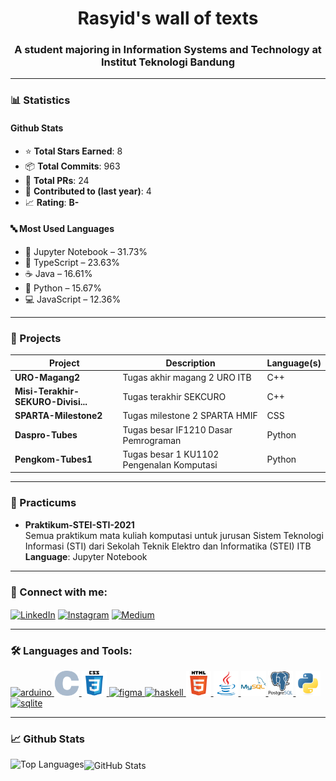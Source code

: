<h1 align="center">Rasyid's wall of texts</h1>
<h3 align="center">A student majoring in Information Systems and Technology at Institut Teknologi Bandung</h3>

---

### 📊 Statistics

#### Github Stats
- ⭐ **Total Stars Earned**: 8  
- 📦 **Total Commits**: 963  
- 🔁 **Total PRs**: 24  
- 📆 **Contributed to (last year)**: 4  
- 📈 **Rating**: **B-**

#### 🔤 Most Used Languages
- 🧪 Jupyter Notebook – 31.73%  
- 🧠 TypeScript – 23.63%  
- ☕ Java – 16.61%  
- 🐍 Python – 15.67%  
- 💻 JavaScript – 12.36%

---

### 🚧 Projects

| Project                         | Description                                  | Language(s)     |
|---------------------------------|----------------------------------------------|-----------------|
| **URO-Magang2**                 | Tugas akhir magang 2 URO ITB                 | C++             |
| **Misi-Terakhir-SEKURO-Divisi...** | Tugas terakhir SEKCURO                        | C++             |
| **SPARTA-Milestone2**          | Tugas milestone 2 SPARTA HMIF                | CSS             |
| **Daspro-Tubes**               | Tugas besar IF1210 Dasar Pemrograman         | Python          |
| **Pengkom-Tubes1**             | Tugas besar 1 KU1102 Pengenalan Komputasi    | Python          |

---

### 🧪 Practicums

- **Praktikum-STEI-STI-2021**  
  Semua praktikum mata kuliah komputasi untuk jurusan Sistem Teknologi Informasi (STI) dari Sekolah Teknik Elektro dan Informatika (STEI) ITB  
  **Language**: Jupyter Notebook

---

### 🤝 Connect with me:

<p align="left">
<a href="https://linkedin.com/in/rasyid-rizky-susilo-nurdwiputro-60b230318" target="blank"><img align="center" src="https://raw.githubusercontent.com/rahuldkjain/github-profile-readme-generator/master/src/images/icons/Social/linked-in-alt.svg" alt="LinkedIn" height="30" width="40" /></a>
<a href="https://instagram.com/rasyid_rsn" target="blank"><img align="center" src="https://raw.githubusercontent.com/rahuldkjain/github-profile-readme-generator/master/src/images/icons/Social/instagram.svg" alt="Instagram" height="30" width="40" /></a>
<a href="https://medium.com/@rasyid.rsn" target="blank"><img align="center" src="https://raw.githubusercontent.com/rahuldkjain/github-profile-readme-generator/master/src/images/icons/Social/medium.svg" alt="Medium" height="30" width="40" /></a>
</p>

---

### 🛠️ Languages and Tools:
<p align="left">
<a href="https://www.arduino.cc/" target="_blank"> <img src="https://cdn.worldvectorlogo.com/logos/arduino-1.svg" alt="arduino" width="40" height="40"/> </a>
<a href="https://www.cprogramming.com/" target="_blank"> <img src="https://raw.githubusercontent.com/devicons/devicon/master/icons/c/c-original.svg" alt="c" width="40" height="40"/> </a>
<a href="https://www.w3schools.com/css/" target="_blank"> <img src="https://raw.githubusercontent.com/devicons/devicon/master/icons/css3/css3-original-wordmark.svg" alt="css3" width="40" height="40"/> </a>
<a href="https://www.figma.com/" target="_blank"> <img src="https://www.vectorlogo.zone/logos/figma/figma-icon.svg" alt="figma" width="40" height="40"/> </a>
<a href="https://www.haskell.org/" target="_blank"> <img src="https://upload.wikimedia.org/wikipedia/commons/1/1c/Haskell-Logo.svg" alt="haskell" width="40" height="40"/> </a>
<a href="https://www.w3.org/html/" target="_blank"> <img src="https://raw.githubusercontent.com/devicons/devicon/master/icons/html5/html5-original-wordmark.svg" alt="html5" width="40" height="40"/> </a>
<a href="https://www.java.com" target="_blank"> <img src="https://raw.githubusercontent.com/devicons/devicon/master/icons/java/java-original.svg" alt="java" width="40" height="40"/> </a>
<a href="https://www.mysql.com/" target="_blank"> <img src="https://raw.githubusercontent.com/devicons/devicon/master/icons/mysql/mysql-original-wordmark.svg" alt="mysql" width="40" height="40"/> </a>
<a href="https://www.postgresql.org" target="_blank"> <img src="https://raw.githubusercontent.com/devicons/devicon/master/icons/postgresql/postgresql-original-wordmark.svg" alt="postgresql" width="40" height="40"/> </a>
<a href="https://www.python.org" target="_blank"> <img src="https://raw.githubusercontent.com/devicons/devicon/master/icons/python/python-original.svg" alt="python" width="40" height="40"/> </a>
<a href="https://www.sqlite.org/" target="_blank"> <img src="https://www.vectorlogo.zone/logos/sqlite/sqlite-icon.svg" alt="sqlite" width="40" height="40"/> </a>
</p>

---

### 📈 Github Stats

<p><img align="left" src="https://github-readme-stats.vercel.app/api/top-langs?username=rasyidrizky&show_icons=true&locale=en&layout=compact" alt="Top Languages" /></p>

<p><img align="center" src="https://github-readme-stats.vercel.app/api?username=rasyidrizky&show_icons=true&locale=en" alt="GitHub Stats" /></p>
